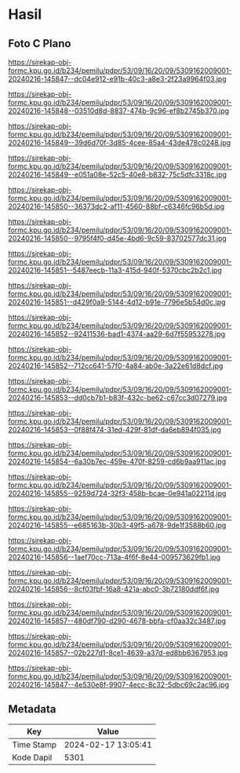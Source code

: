 # Hasil

## Foto C Plano

https://sirekap-obj-formc.kpu.go.id/b234/pemilu/pdpr/53/09/16/20/09/5309162009001-20240216-145847--dc04e912-e91b-40c3-a8e3-2f23a9964f03.jpg

https://sirekap-obj-formc.kpu.go.id/b234/pemilu/pdpr/53/09/16/20/09/5309162009001-20240216-145848--03510d8d-8837-474b-9c96-ef8b2745b370.jpg

https://sirekap-obj-formc.kpu.go.id/b234/pemilu/pdpr/53/09/16/20/09/5309162009001-20240216-145849--39d6d70f-3d85-4cee-85a4-43de478c0248.jpg

https://sirekap-obj-formc.kpu.go.id/b234/pemilu/pdpr/53/09/16/20/09/5309162009001-20240216-145849--e051a08e-52c5-40e8-b832-75c5dfc3318c.jpg

https://sirekap-obj-formc.kpu.go.id/b234/pemilu/pdpr/53/09/16/20/09/5309162009001-20240216-145850--36373dc2-af11-4560-88bf-c6346fc96b5d.jpg

https://sirekap-obj-formc.kpu.go.id/b234/pemilu/pdpr/53/09/16/20/09/5309162009001-20240216-145850--9795f4f0-d45e-4bd6-9c59-83702577dc31.jpg

https://sirekap-obj-formc.kpu.go.id/b234/pemilu/pdpr/53/09/16/20/09/5309162009001-20240216-145851--5487eecb-11a3-415d-940f-5370cbc2b2c1.jpg

https://sirekap-obj-formc.kpu.go.id/b234/pemilu/pdpr/53/09/16/20/09/5309162009001-20240216-145851--d429f0a9-5144-4d12-b91e-7796e5b54d0c.jpg

https://sirekap-obj-formc.kpu.go.id/b234/pemilu/pdpr/53/09/16/20/09/5309162009001-20240216-145852--92411536-bad1-4374-aa29-6d7f55953278.jpg

https://sirekap-obj-formc.kpu.go.id/b234/pemilu/pdpr/53/09/16/20/09/5309162009001-20240216-145852--712cc641-57f0-4a84-ab0e-3a22e61d8dcf.jpg

https://sirekap-obj-formc.kpu.go.id/b234/pemilu/pdpr/53/09/16/20/09/5309162009001-20240216-145853--dd0cb7b1-b83f-432c-be62-c67cc3d07279.jpg

https://sirekap-obj-formc.kpu.go.id/b234/pemilu/pdpr/53/09/16/20/09/5309162009001-20240216-145853--0f88f474-31ed-429f-81df-da6eb894f035.jpg

https://sirekap-obj-formc.kpu.go.id/b234/pemilu/pdpr/53/09/16/20/09/5309162009001-20240216-145854--6a30b7ec-459e-470f-8259-cd6b9aa911ac.jpg

https://sirekap-obj-formc.kpu.go.id/b234/pemilu/pdpr/53/09/16/20/09/5309162009001-20240216-145855--9259d724-32f3-458b-bcae-0e941a02211d.jpg

https://sirekap-obj-formc.kpu.go.id/b234/pemilu/pdpr/53/09/16/20/09/5309162009001-20240216-145855--e685163b-30b3-49f5-a678-9de1f3588b60.jpg

https://sirekap-obj-formc.kpu.go.id/b234/pemilu/pdpr/53/09/16/20/09/5309162009001-20240216-145856--1aef70cc-713a-4f6f-8e44-009573629fb1.jpg

https://sirekap-obj-formc.kpu.go.id/b234/pemilu/pdpr/53/09/16/20/09/5309162009001-20240216-145856--8cf03fbf-16a8-421a-abc0-3b72180ddf6f.jpg

https://sirekap-obj-formc.kpu.go.id/b234/pemilu/pdpr/53/09/16/20/09/5309162009001-20240216-145857--480df790-d290-4678-bbfa-cf0aa32c3487.jpg

https://sirekap-obj-formc.kpu.go.id/b234/pemilu/pdpr/53/09/16/20/09/5309162009001-20240216-145857--02b227d1-8ce1-4639-a37d-ed8bb6367953.jpg

https://sirekap-obj-formc.kpu.go.id/b234/pemilu/pdpr/53/09/16/20/09/5309162009001-20240216-145847--4e530e8f-9907-4ecc-8c32-5dbc69c2ac96.jpg


## Metadata

| Key        | Value               |
| ---------- | ------------------- |
| Time Stamp | 2024-02-17 13:05:41 |
| Kode Dapil | 5301                |



